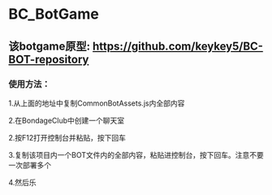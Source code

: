# BC_BotGame
## 该botgame原型: https://github.com/keykey5/BC-BOT-repository
### 使用方法：

1.从上面的地址中复制CommonBotAssets.js内全部内容

2.在BondageClub中创建一个聊天室

2.按F12打开控制台并粘贴，按下回车

3.复制该项目内一个BOT文件内的全部内容，粘贴进控制台，按下回车。注意不要一次部署多个

4.然后乐
